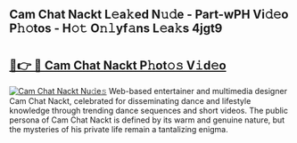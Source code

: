 ## Cam Chat Nackt L𝚎a𝚔ed N𝚞𝚍e - Part-wPH Vi𝚍𝚎o P𝚑𝚘tos - H𝚘𝚝 O𝚗𝚕yf𝚊ns L𝚎a𝚔s 4jgt9

# <h2><a href="http://kfdrven.oniu.top/?m=Cam+Chat+Nackt">🔗👉 🔴 Cam Chat Nackt P𝚑ot𝚘𝚜 V𝚒d𝚎o</a></h2>

[![Cam Chat Nackt Nu𝚍e𝚜](https://i.imgur.com/0qMVB7G.gif)](http://kfdrven.oniu.top/?m=Cam+Chat+Nackt)
Web-based entertainer and multimedia designer Cam Chat Nackt, celebrated for disseminating dance and lifestyle knowledge through trending dance sequences and short videos. The public persona of Cam Chat Nackt is defined by its warm and genuine nature, but the mysteries of his private life remain a tantalizing enigma.  

